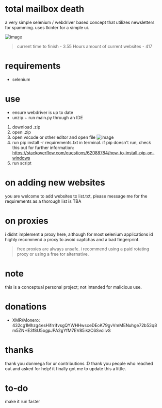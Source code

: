 

# total mailbox death

a very simple selenium / webdriver based concept that utilizes newsletters for spamming. uses tkinter for a simple ui. 

![image](https://github.com/losbagos/totalmailboxdeath/assets/158247609/8583b088-f7e4-40db-96ea-04e1e839de66)

> current time to finish - 3.55 Hours
> amount of current websites - 417

# requirements

* selenium

# use 

* ensure webdriver is up to date
* unzip + run main.py through an IDE

1. download .zip
2. open .zip
3. open vscode or other editor and open file ![image](https://github.com/user-attachments/assets/6df3c11a-70a7-4a52-9365-f1aceda956d0)
5. run pip install -r requirements.txt in terminal. if pip doesn't run, check this out for further information: https://stackoverflow.com/questions/62088784/how-to-install-pip-on-windows 
7. run script

# on adding new websites

you are welcome to add websites to list.txt, please message me for the requirements as a thorough list is TBA

# on proxies

i didnt implement a proxy here, although for most selenium applications id highly recommend a proxy to avoid captchas and a bad fingerprint. 
> free proxies are always unsafe. i recommend using a paid rotating proxy or using a free tor alternative.

# note

this is a conceptual personal project; not intended for malicious use. 

# donations
* XMR/Monero: 432cg1Mhzg4esHifrrifvsgQYWHHwsceDEoK79gvVmMENuhge72b53q8m5ZNHE3f8U5ogpJPA2gYfM7EV85ikzC6SvciivS

# thanks

thank you donmega for ur contributions :D
thank you people who reached out and asked for help! it finally got me to update this a little. 

# to-do

make it run faster

